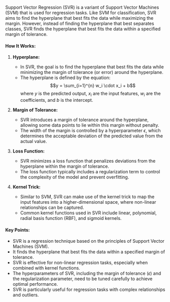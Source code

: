 Support Vector Regression (SVR) is a variant of Support Vector Machines (SVM) that is used for regression tasks. Like SVM for classification, SVR aims to find the hyperplane that best fits the data while maximizing the margin. However, instead of finding the hyperplane that best separates classes, SVR finds the hyperplane that best fits the data within a specified margin of tolerance.

#### How It Works:

1. **Hyperplane:**
   - In SVR, the goal is to find the hyperplane that best fits the data while minimizing the margin of tolerance (or error) around the hyperplane.
   - The hyperplane is defined by the equation: $$y = \sum_{i=1}^{n} w_i \cdot x_i + b$$ where $y$ is the predicted output, $x_i$ are the input features, $w_i$ are the coefficients, and $b$ is the intercept.

2. **Margin of Tolerance:**
   - SVR introduces a margin of tolerance around the hyperplane, allowing some data points to lie within this margin without penalty.
   - The width of the margin is controlled by a hyperparameter $\epsilon$, which determines the acceptable deviation of the predicted value from the actual value.

3. **Loss Function:**
   - SVR minimizes a loss function that penalizes deviations from the hyperplane within the margin of tolerance.
   - The loss function typically includes a regularization term to control the complexity of the model and prevent overfitting.

4. **Kernel Trick:**
   - Similar to SVM, SVR can make use of the kernel trick to map the input features into a higher-dimensional space, where non-linear relationships can be captured.
   - Common kernel functions used in SVR include linear, polynomial, radial basis function (RBF), and sigmoid kernels.

#### Key Points:

- SVR is a regression technique based on the principles of Support Vector Machines (SVM).
- It finds the hyperplane that best fits the data within a specified margin of tolerance.
- SVR is effective for non-linear regression tasks, especially when combined with kernel functions.
- The hyperparameters of SVR, including the margin of tolerance ($\epsilon$) and the regularization parameter, need to be tuned carefully to achieve optimal performance.
- SVR is particularly useful for regression tasks with complex relationships and outliers.